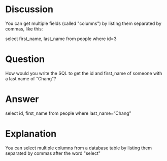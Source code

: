 # Discussion

You can get multiple fields (called "columns") by listing them separated by commas, like this:

select first_name, last_name from people where id=3

# Question

How would you write the SQL to get the id and first_name of someone with a last name of “Chang”?

# Answer

select id, first_name from people where last_name=“Chang”

# Explanation

You can select multiple columns from a database table by listing them separated by commas after the word "select"
